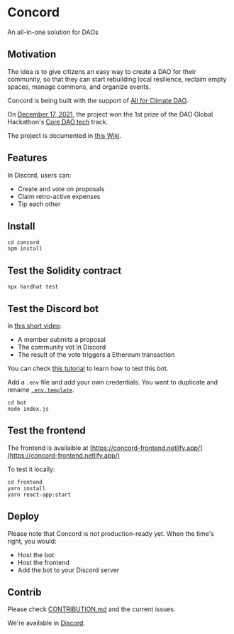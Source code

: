 # Concord

An all-in-one solution for DAOs

## Motivation

The idea is to give citizens an easy way to create a DAO for their community, so that they can start rebuilding local resilience, reclaim empty spaces, manage commons, and organize events.

Concord is being built with the support of [All for Climate DAO](https://twitter.com/all4climatedao).

On [December 17, 2021](https://youtu.be/q6Nzmdynfy4?t=1679), the project won the 1st prize of the DAO Global Hackathon's [Core DAO tech](https://gitcoin.co/issue/dao-global-hackathon/open-lane/2/100027110) track.

The project is documented in [this Wiki](https://github.com/AllForClimate/concord/wiki).

## Features

In Discord, users can:

- Create and vote on proposals
- Claim retro-active expenses
- Tip each other

## Install

```
cd concord
npm install
```

## Test the Solidity contract

```
npx hardhat test
```

## Test the Discord bot

In [this short video](https://youtu.be/0LOVJoY1Lc0):

- A member submits a proposal 
- The community vot in Discord
- The result of the vote triggers a Ethereum transaction 

You can check [this tutorial](https://anidiots.guide/getting-started/getting-started-long-version/) to learn how to test this bot.

Add a `.env` file and add your own credentials. You want to duplicate and rename [`.env.template`](https://github.com/AllForClimate/concord/blob/main/discord/.env.example).

```
cd bot
node index.js
```

## Test the frontend

The frontend is availaible at [https://concord-frontend.netlify.app/](https://concord-frontend.netlify.app/)

To test it locally:

```
cd frontend
yarn install
yarn react-app:start
```

## Deploy 

Please note that Concord is not production-ready yet. When the time's right, you would: 

- Host the bot
- Host the frontend
- Add the bot to your Discord server

## Contrib

Please check [CONTRIBUTION.md](https://github.com/AllForClimate/concord/blob/develop/CONTRIBUTION.md) and the current issues.

We're available in [Discord](https://discord.gg/uSxzJp3J76).
